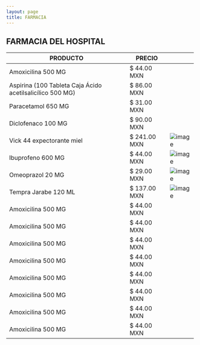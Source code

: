 ```yaml
---
layout: page
title: FARMACIA
---
```


## FARMACIA DEL HOSPITAL 

| PRODUCTO | PRECIO | |
| -------------- | -------- | ------------- |
| Amoxicilina 500 MG | $ 44.00 MXN |
| Aspirina (100 Tableta Caja Ácido acetilsalicílico 500 MG) | $ 86.00 MXN |
| Paracetamol 650 MG | $ 31.00 MXN |
| Diclofenaco 100 MG | $ 90.00 MXN |
| Vick 44 expectorante miel | $ 241.00 MXN | ![image](https://user-images.githubusercontent.com/99769777/165670797-074f7711-552a-4885-80fc-413f878a4c52.png) |
| Ibuprofeno 600 MG | $ 44.00 MXN | ![image](https://user-images.githubusercontent.com/99769777/165671092-cd08d44a-2d22-4eb1-84b9-f0a9ac5d3400.png) |
| Omeoprazol 20 MG | $ 29.00 MXN | ![image](https://user-images.githubusercontent.com/99769777/165671952-cf821d78-d0ef-41b7-8633-10a79098504a.png) |
| Tempra Jarabe 120 ML | $ 137.00 MXN | ![image](https://user-images.githubusercontent.com/99769777/165671887-6e6eaad7-5b77-4c15-b385-e20973a71fe3.png) |
| Amoxicilina 500 MG | $ 44.00 MXN |
| Amoxicilina 500 MG | $ 44.00 MXN |
| Amoxicilina 500 MG | $ 44.00 MXN |
| Amoxicilina 500 MG | $ 44.00 MXN |
| Amoxicilina 500 MG | $ 44.00 MXN |
| Amoxicilina 500 MG | $ 44.00 MXN |
| Amoxicilina 500 MG | $ 44.00 MXN |
| Amoxicilina 500 MG | $ 44.00 MXN |
